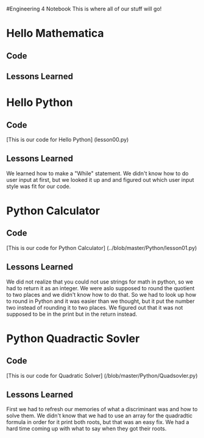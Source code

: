 #Engineering 4 Notebook
This is where all of our stuff will go!
# Hello Mathematica
## Code
 
## Lessons Learned


# Hello Python 

## Code
[This is our code for Hello Python] (lesson00.py)
## Lessons Learned
We learned how to make a "While" statement. We didn't know how to do user input at first, but we looked it up and and figured out which user input style was fit for our code.

# Python Calculator

## Code
[This is our code for Python Calculator] (../blob/master/Python/lesson01.py)
## Lessons Learned
We did not realize that you could not use strings for math in python, so we had to return it as an integer. We were aslo supposed to round the quotient to two places and we didn't know how to do that. So we had to look up how to round in Python and it was easier than we thought, but it put the number two instead of rounding it to two places. We figured out that it was not supposed to be in the print but in the return instead.

# Python Quadractic Sovler

## Code
[This is our code for Quadratic Solver] (/blob/master/Python/Quadsovler.py)
## Lessons Learned
First we had to refresh our memories of what a discriminant was and how to solve them. We didn't know that we had to use an array for the quadradtic formula in order for it print both roots, but that was an easy fix. We had a hard time coming up with what to say when they got their roots. 
